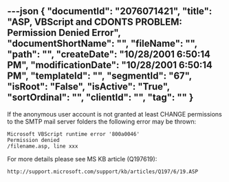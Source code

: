 ---json
{
  "documentId": "2076071421",
  "title": "ASP, VBScript and CDONTS PROBLEM: Permission Denied Error",
  "documentShortName": "",
  "fileName": "",
  "path": "",
  "createDate": "10/28/2001 6:50:14 PM",
  "modificationDate": "10/28/2001 6:50:14 PM",
  "templateId": "",
  "segmentId": "67",
  "isRoot": "False",
  "isActive": "True",
  "sortOrdinal": "",
  "clientId": "",
  "tag": ""
}
---

If the anonymous user account is not granted at least CHANGE permissions to the SMTP mail server folders the following error may be thrown:

    Microsoft VBScript runtime error '800a0046'
    Permission denied
    /filename.asp, line xxx

For more details please see MS KB article (Q197619):

    http://support.microsoft.com/support/kb/articles/Q197/6/19.ASP

